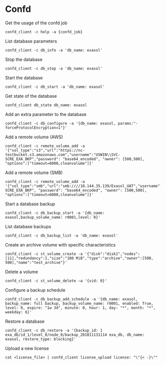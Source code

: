 # Confd

Get the usage of the confd job
```
confd_client -c help -a {confd_job}
```
List database parameters
```
confd_client -c db_info -a 'db_name: exasol'
```
Stop the database
```
confd_client -c db_stop -a 'db_name: exasol'
```
Start the database
```
confd_client -c db_start -a 'db_name: exasol'
```
Get state of the database
```
confd_client db_state db_name: exasol
```
Add an extra parameter to the database
```
confd_client -c db_configure -a '{db_name: exasol, params:"-forceProtocolEncryption=1"}'
```
Add a remote volume (AWS)
```
confd_client -c remote_volume_add -a '{"vol_type":"s3","url":"https://nc-testbucket.s3.amazonaws.com","username":"USWIN\\SVC-SCRE_EXA_BKP","password": "base64_encoded", "owner": [500,500], "options":["timeout=6000,cleanvolume"]}'
```
Add a remote volume (SMB)
```
confd_client -c remote_volume_add -a '{"vol_type":"smb","url":"smb:////10.144.35.139/Exasol_UAT","username":"USWIN\\SVC-SCRE_EXA_BKP", "password": "base64_encoded", "owner": [500,500], "options":["timeout=6000,cleanvolume"]}'
```
Start a database backup
```
confd_client -c db_backup_start -a '{db_name: exasol,backup_volume_name: r0001,level: 0}'
```
List database backups
```
confd_client -c db_backup_list -a 'db_name: exasol'
```
Create an archive volume with specific characteristics
```
confd_client -c st_volume_create -a '{"disk":"disk1","nodes":[11],"redundancy":1,"size":"100 MiB","type":"archive","owner":[500, 500],"name":"test_archive"}'
```
Delete a volume
```
confd_client -c st_volume_delete –a '{vid: 0}'
```
Configure a backup schedule
```
confd_client -c db_backup_add_schedule -a '{db_name: exasol, backup_name: full backup, backup_volume_name: r0001, enabled: True, level: 0, expire: "1w 3d", minute: 0, hour: 1, day: "*", month: "*", weekday: 6}'
```
Restore a database
```
confd_client -c db_restore -a '{backup_id: 1 exa_db/id_1/level_0/node_0/backup_201811131114 exa_db, db_name: exasol, restore_type: blocking}'
```
Upload a new license
```
cat <license_file> | confd_client license_upload license: "\"{< -}\""
```
